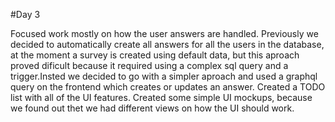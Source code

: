
#Day 3

Focused work mostly on how the user answers are handled.
Previously we decided to automatically create all answers for all the users in the database,
at the moment a survey is created using default data, but this aproach proved dificult
because it required using a complex sql query and a trigger.Insted we decided to go with
a simpler aproach and used a graphql query on the frontend which creates or updates an answer.
Created a TODO list with all of the UI features.
Created some simple UI mockups, because we found out thet we had different views on how the UI should work.
